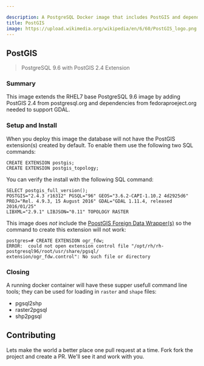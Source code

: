 ```yaml
---

description: A PostgreSQL Docker image that includes PostGIS and dependencies needed to support GDAL.
title: PostGIS
image: https://upload.wikimedia.org/wikipedia/en/6/60/PostGIS_logo.png
---
```


## PostGIS
> PostgreSQL 9.6 with PostGIS 2.4 Extension

### Summary

This image extends the RHEL7 base PostgreSQL 9.6 image by adding PostGIS 2.4 from postgresql.org and dependencies from fedoraproeject.org needed to support GDAL.

### Setup and Install

When you deploy this image the database will not have the PostGIS extension(s) created by default. To enable them use the following two SQL commands:

```console
CREATE EXTENSION postgis;
CREATE EXTENSION postgis_topology;
```

You can verify the install with the following SQL command:

```console
SELECT postgis_full_version();
POSTGIS="2.4.3 r16312" PGSQL="96" GEOS="3.6.2-CAPI-1.10.2 4d2925d6"
PROJ="Rel. 4.9.3, 15 August 2016" GDAL="GDAL 1.11.4, released 2016/01/25"
LIBXML="2.9.1" LIBJSON="0.11" TOPOLOGY RASTER
```

 This image does *not* include the [PoostGIS Foreign Data Wrapper(s)]( https://wiki.postgresql.org/wiki/Foreign_data_wrappers) so the command to create this extension will not work:

 ```console
 postgres=# CREATE EXTENSION ogr_fdw;
 ERROR:  could not open extension control file "/opt/rh/rh-postgresql96/root/usr/share/pgsql/
 extension/ogr_fdw.control": No such file or directory
 ```
 ### Closing

A running docker container will have these supper usefull command line tools; they can be used for loading in `raster` and `shape` files: 

* pgsql2shp 
* raster2pgsql
* shp2pgsql

## Contributing

Lets make the world a better place one pull request at a time. Fork fork the project and create a PR. We'll see it and work with you.

 
